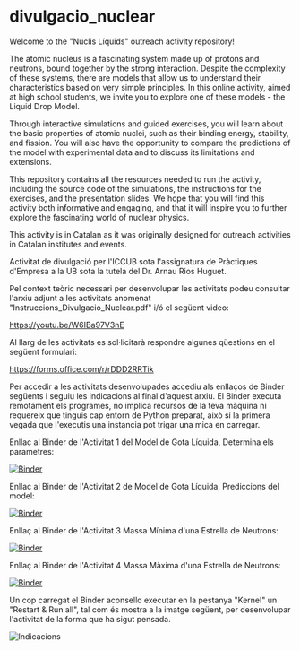 # divulgacio_nuclear

Welcome to the "Nuclis Líquids" outreach activity repository!

The atomic nucleus is a fascinating system made up of protons and neutrons, bound together by the strong interaction. Despite the complexity of these systems, there are models that allow us to understand their characteristics based on very simple principles. In this online activity, aimed at high school students, we invite you to explore one of these models - the Liquid Drop Model.

Through interactive simulations and guided exercises, you will learn about the basic properties of atomic nuclei, such as their binding energy, stability, and fission. You will also have the opportunity to compare the predictions of the model with experimental data and to discuss its limitations and extensions.

This repository contains all the resources needed to run the activity, including the source code of the simulations, the instructions for the exercises, and the presentation slides. We hope that you will find this activity both informative and engaging, and that it will inspire you to further explore the fascinating world of nuclear physics.

This activity is in Catalan as it was originally designed for outreach activities in Catalan institutes and events.

Activitat de divulgació per l'ICCUB sota l'assignatura de Pràctiques d'Empresa a la UB sota la tutela del Dr. Arnau Rios Huguet.

Pel context teòric necessari per desenvolupar les activitats podeu consultar l'arxiu adjunt a les activitats anomenat "Instruccions_Divulgacio_Nuclear.pdf" i/ó el següent video:

https://youtu.be/W6IBa97V3nE

Al llarg de les activitats es sol·licitarà respondre algunes qüestions en el següent formulari:

https://forms.office.com/r/rDDD2RRTik

Per accedir a les activitats desenvolupades accediu als enllaços de Binder següents i seguiu les indicacions al final d'aquest arxiu. El Binder executa remotament els programes, no implica recursos de la teva màquina ni requereix que tinguis cap entorn de Python preparat, això sí la primera vegada que l'executis una instancia pot trigar una mica en carregar.

Enllac al Binder de l'Activitat 1 del Model de Gota Líquida, Determina els parametres:

[![Binder](https://mybinder.org/badge_logo.svg)](https://mybinder.org/v2/gh/dpascuso/divulgacio_nuclear/HEAD?urlpath=%2Fnotebooks%2FMGL_Find_Parameters.ipynb)

Enllac al Binder de l'Activitat 2 de Model de Gota Líquida, Prediccions del model:

[![Binder](https://mybinder.org/badge_logo.svg)](https://mybinder.org/v2/gh/dpascuso/divulgacio_nuclear/HEAD?urlpath=%2Fnotebooks%2FMGL_Prediction.ipynb)

Enllaç al Binder de l'Activitat 3 Massa Mínima d'una Estrella de Neutrons:

[![Binder](https://mybinder.org/badge_logo.svg)](https://mybinder.org/v2/gh/dpascuso/divulgacio_nuclear/HEAD?urlpath=%2Fnotebooks%2FNeutron_Star_Minimum_Mass.ipynb)

Enllaç al Binder de l'Activitat 4 Massa Màxima d'una Estrella de Neutrons:

[![Binder](https://mybinder.org/badge_logo.svg)](https://mybinder.org/v2/gh/dpascuso/divulgacio_nuclear/HEAD?urlpath=%2Fnotebooks%2FNeutron_Star_Maximum_Mass.ipynb)

Un cop carregat el Binder aconsello executar en la pestanya "Kernel" un "Restart & Run all", tal com és mostra a la imatge següent, per desenvolupar l'activitat de la forma que ha sigut pensada.

![Indicacions](https://user-images.githubusercontent.com/86967725/126076120-5efa1bd7-9872-4394-92b3-aae5333687bf.png)

